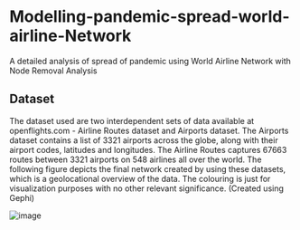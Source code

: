 # Modelling-pandemic-spread-world-airline-Network
A detailed analysis of spread of pandemic using World Airline Network with Node Removal Analysis

## Dataset
The dataset used are two interdependent sets of data available at openflights.com - Airline Routes dataset and Airports dataset. The Airports dataset contains a list of 3321 airports across the globe, along with their airport codes, latitudes and longitudes. The Airline Routes captures 67663 routes between 3321 airports on 548 airlines all over the world. The following figure depicts the final network created by using these datasets, which is a geolocational overview of the data. The colouring is just for visualization purposes with no other relevant significance. (Created using Gephi)


![image](https://user-images.githubusercontent.com/102705658/230988003-be04beb5-e665-49fe-80e3-5d61622ac285.png)
